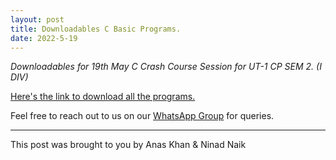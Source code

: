 ```yaml
---
layout: post
title: Downloadables C Basic Programs.
date: 2022-5-19
---
```


_Downloadables for 19th May C Crash Course Session for UT-1 CP SEM 2. (I DIV)_

<!-- more -->


[Here's the link to download all the programs.](https://github.com/TSEC-GEEKS/tsecgeeks.in/raw/master/CProgramming.zip)


Feel free to reach out to us on our [WhatsApp Group](https://chat.whatsapp.com/K3NrW5tPwrsHhfbdYstjLl) for queries.



----



This post was brought to you by Anas Khan & Ninad Naik

<!-- If you have any suggestions, drop an email - [anas@tsecgeeks.in](mailto:anas@tsecgeeks.in), [ninad@tsecgeeks.in](mailto:ninad@tsecgeeks.in)  -->
